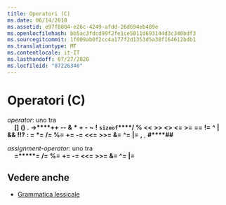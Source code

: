 ```yaml
---
title: Operatori (C)
ms.date: 06/14/2018
ms.assetid: e97f8804-e26c-4249-afdd-26d694eb489e
ms.openlocfilehash: bb5ac3fdcd99f2fe1ce5011d693144d3c340bdf3
ms.sourcegitcommit: 1f009ab0f2cc4a177f2d1353d5a38f164612bdb1
ms.translationtype: MT
ms.contentlocale: it-IT
ms.lasthandoff: 07/27/2020
ms.locfileid: "87226340"
---
```

# <a name="operators-c"></a>Operatori (C)

*operator*: uno tra<br/>
&nbsp;&nbsp;&nbsp;&nbsp;**[]** **()** **.** **->****++** **--** **&** **&#42;** **+** **-** **~** **!**   **`sizeof`****/** **%** **\<\<** **>>** **\<>** **\<=** **>=** **==** **!=** **^** **&#124;** **&&** **!!?** **: =** **&#42;=** **/=** **%=** **+=** **-=** **\<\<=** **>>=** **&=** **^=** **&#124;=** **,** , **#****##**

*assignment-operator*: uno tra<br/>
&nbsp;&nbsp;&nbsp;&nbsp;**=****&#42;=** **/=** **%=** **+=** **-=** **\<\<=** **>>=** **&=** **^=** **&#124;=**

## <a name="see-also"></a>Vedere anche

- [Grammatica lessicale](../c-language/lexical-grammar.md)
